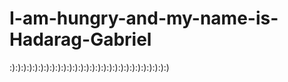 # I-am-hungry-and-my-name-is-Hadarag-Gabriel
:):):):):):):):):):):):):):):):):):):):):):):):):):):):)
